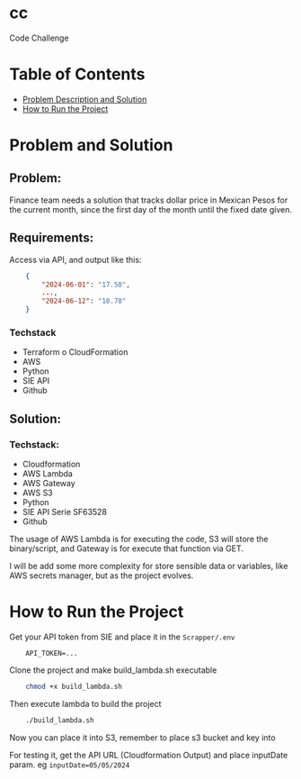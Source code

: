 # cc
Code Challenge


# Table of Contents
- [Problem Description and Solution](#problem-description-and-solution)
- [How to Run the Project](#how-to-run-the-project)

# Problem and Solution

## Problem:

Finance team needs a solution that tracks dollar price in Mexican Pesos for the current month, since the first day of the month until the fixed date given.

## Requirements:

Access via API, and output like this:

```json
    {
        "2024-06-01": "17.50",
        ...,
        "2024-06-12": "18.78"
    }
```

### Techstack

- Terraform o CloudFormation
- AWS
- Python
- SIE API
- Github

## Solution:

### Techstack:

- Cloudformation
- AWS Lambda
- AWS Gateway
- AWS S3
- Python
- SIE API Serie SF63528
- Github

The usage of AWS Lambda is for executing the code, S3 will store the binary/script, and Gateway is for execute that function via GET.

I will be add some more complexity for store sensible data or variables, like AWS secrets manager, but as the project evolves.

# How to Run the Project

Get your API token from SIE and place it in the ```Scrapper/.env```
```
    API_TOKEN=...
```

Clone the project and make build_lambda.sh executable

```bash
    chmod +x build_lambda.sh
```

Then execute lambda to build the project

```bash
    ./build_lambda.sh
```

Now you can place it into S3, remember to place s3 bucket and key into

For testing it, get the API URL (Cloudformation Output) and place inputDate param. eg ```inputDate=05/05/2024```




